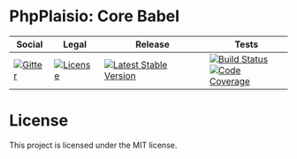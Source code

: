# PhpPlaisio: Core Babel

<table>
<thead>
<tr>
<th>Social</th>
<th>Legal</th>
<th>Release</th>
<th>Tests</th>
</tr>
</thead>
<tbody>
<tr>
<td>
<a href="https://gitter.im/PhpPlaisio/PhpPlaisio"><img src="https://badges.gitter.im/PhpPlaisio/PhpPlaisio.svg" alt="Gitter"/></a>
</td>
<td>
<a href="https://packagist.org/packages/plaisio/babel-core"><img src="https://poser.pugx.org/plaisio/babel-core/license" alt="License"/></a>
</td>
<td>
<a href="https://packagist.org/packages/plaisio/babel-core"><img src="https://poser.pugx.org/plaisio/babel-core/v/stable" alt="Latest Stable Version"/></a>
</td>
<td>
<a href="https://github.com/PhpPlaisio/babel-core/actions/workflows/unit.yml"><img src="https://github.com/PhpPlaisio/babel-core/actions/workflows/unit.yml/badge.svg" alt="Build Status"/></a><br/>
<a href="https://codecov.io/gh/PhpPlaisio/babel-core"><img src="https://codecov.io/gh/PhpPlaisio/form/branch/master/graph/babel-core.svg" alt="Code Coverage"/></a>
</td>
</tr>
</tbody>
</table>

# License

This project is licensed under the MIT license.


